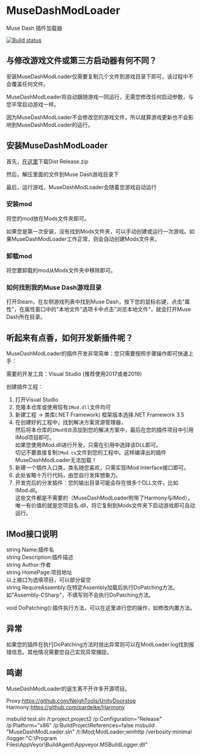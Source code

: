 # MuseDashModLoader
Muse Dash 插件加载器

[![Build status](https://ci.appveyor.com/api/projects/status/x6u9uqyk0cvrnoa5?svg=true)](https://ci.appveyor.com/project/mo10/musedashmodloader)

## 与修改游戏文件或第三方启动器有何不同？

安装MuseDashModLoader仅需要复制几个文件到游戏目录下即可，该过程中不会覆盖任何文件。

MuseDashModLoader将自动跟随游戏一同运行，无需您修改任何启动参数，与您平常启动游戏一样。

因为MuseDashModLoader不会修改您的游戏文件，所以就算游戏更新也不会影响到MuseDashModLoader的运行。

## 安装MuseDashModLoader

首先，[在这里](https://ci.appveyor.com/project/mo10/musedashmodloader/build/artifacts)下载Dist Release.zip

然后，解压里面的文件到Muse Dash游戏目录下

最后，运行游戏，MuseDashModLoader会随着您游戏自动运行

### 安装mod

将您的mod放在Mods文件夹即可。

如果您是第一次安装，没有找到Mods文件夹，可以手动创建或运行一次游戏。如果MuseDashModLoader工作正常，则会自动创建Mods文件夹。

### 卸载mod

将您要卸载的mod从Mods文件夹中移除即可。

### 如何找到我的Muse Dash游戏目录

打开Steam，在左侧游戏列表中找到Muse Dash，按下您的鼠标右键，点击"属性"，在属性窗口中的"本地文件"选项卡中点击"浏览本地文件"，就会打开Muse Dash所在目录。

## 听起来有点香，如何开发新插件呢？

MuseDashModLoader的插件开发非常简单：您只需要按照步骤操作即可快速上手：

需要的开发工具：Visual Studio (推荐使用2017或者2019)

创建插件工程：

1. 打开Visual Studio
2. 克隆本仓库或使用现有`IMod.dll`文件均可
3. 新建工程 -> 类库(.NET Framework) 框架版本选择.NET Framework 3.5
4. 在创建好的工程中，找到解决方案资源管理器，  
然后将本仓库的`IMod项目`添加到您的解决方案中，最后在您的插件项目中引用IMod项目即可。  
如果您使用IMod.dll进行开发，只需在引用中选择该DLL即可。  
切记不要直接复制`IMod.cs`文件到您的工程中。这样编译出的插件MuseDashModLoader无法加载！
5. 新建一个插件入口类，类名随您喜欢，只需实现IMod Interface接口即可。
6. 此处省略十万行代码，由您自行发挥想象力。
7. 开发完后的分发插件：您的输出目录可能会存在很多个DLL文件，比如IMod.dll。  
这些文件都是不需要的（MuseDashModLoader附带了Harmony与IMod），唯一有价值的就是您项目名.dll，将它复制到Mods文件夹下启动游戏即可自动运行。

## IMod接口说明

string Name:插件名  
string Description:插件描述  
string Author:作者  
string HomePage:项目地址  
以上接口为选填项目，可以部分留空  
string RequireAssembly:在特定Assembly加载后执行DoPatching方法。  
如"Assembly-CSharp"，不填写则不会执行DoPatching方法。

void DoPatching():插件执行方法，可以在这里进行您的操作，如修改内置方法。

## 异常

如果您的插件在执行DoPatching方法时抛出异常则可以在ModLoader.log找到报错信息。其他情况需要您自己实现异常捕捉。

## 鸣谢

MuseDashModLoader的诞生离不开许多开源项目。

Proxy:https://github.com/NeighTools/UnityDoorstop  
Harmony:https://github.com/pardeike/Harmony

msbuild test.sln /t:project;project2 /p:Configuration="Release" /p:Platform="x86" /p:BuildProjectReferences=false
msbuild "MuseDashModLoader.sln" /t:IMod;ModLoader;winhttp /verbosity:minimal /logger:"C:\Program Files\AppVeyor\BuildAgent\Appveyor.MSBuildLogger.dll"
